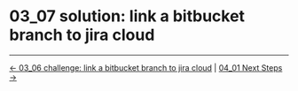 # 03_07 solution: link a bitbucket branch to jira cloud
<!-- FooterStart -->
---
[← 03_06 challenge: link a bitbucket branch to jira cloud](../03_06_challenge_link_a_bitbucket_branch_to_jira_cloud/README.md) | [04_01 Next Steps →](../../ch4_conclusion/04_01_next_steps/README.md)
<!-- FooterEnd -->
